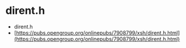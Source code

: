 # dirent.h

* dirent.h
* [https://pubs.opengroup.org/onlinepubs/7908799/xsh/dirent.h.html](https://pubs.opengroup.org/onlinepubs/7908799/xsh/dirent.h.html)
